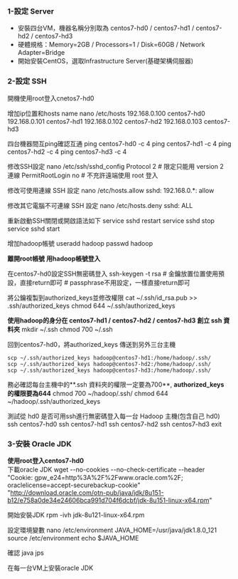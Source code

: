 
### 1-設定 Server 
- 安裝四台VM，機器名稱分別取為 centos7-hd0 / centos7-hd1 / centos7-hd2 / centos7-hd3
- 硬體規格：Memory=2GB / Processors=1 / Disk=60GB / Network Adapter=Bridge
- 開始安裝CentOS，選取Infrastructure Server(基礎架構伺服器)

### 2-設定 SSH

開機使用root登入cnetos7-hd0

增加ip位置和hosts name
	nano /etc/hosts
		192.168.0.100 centos7-hd0
		192.168.0.101 centos7-hd1
		192.168.0.102 centos7-hd2
		192.168.0.103 centos7-hd3

四台機器間互ping確認互通
	ping centos7-hd0 -c 4
	ping centos7-hd1 -c 4
	ping centos7-hd2 -c 4
	ping centos7-hd3 -c 4

修改SSH設定
	nano /etc/ssh/sshd_config
		Protocol 2 # 限定只能用 version 2 連線
		PermitRootLogin no # 不充許遠端使用 root 登入

修改可使用連線 SSH 設定
	nano /etc/hosts.allow
		sshd: 192.168.0.*: allow

修改其它電腦不可連線 SSH 設定
	nano /etc/hosts.deny
		sshd: ALL

重新啟動SSH關閉或開啟語法如下
	service sshd restart
	service sshd stop
	service sshd start

增加hadoop帳號
	useradd hadoop 
	passwd hadoop

**離開root帳號**
**用hadoop帳號登入**

在centos7-hd0設定SSH無密碼登入
	ssh-keygen -t rsa
	# 金鑰放置位置使用預設，直接return即可
	# passphrase不用設定，一樣直接return即可

將公鑰複製到authorized_keys並修改權限
	cat ~/.ssh/id_rsa.pub >> .ssh/authorized_keys
	chmod 644 ~/.ssh/authorized_keys


**使用hadoop的身分在 centos7-hd1 / centos7-hd2 / centos7-hd3 創立 ssh 資料夾**
	mkdir ~/.ssh
	chmod 700 ~/.ssh

回到centos7-hd0，將authorized_keys 傳送到另外三台主機

	scp ~/.ssh/authorized_keys hadoop@centos7-hd1:/home/hadoop/.ssh/
	scp ~/.ssh/authorized_keys hadoop@centos7-hd2:/home/hadoop/.ssh/
	scp ~/.ssh/authorized_keys hadoop@centos7-hd3:/home/hadoop/.ssh/


務必確認每台主機中的**.ssh 資料夾的權限一定要為700**, **authorized_keys 的權限要為644**
	chmod 700 ~/hadoop/.ssh/
	chmod 644 ~/hadoop/.ssh/authorized_keys

測試從 hd0 是否可用ssh進行無密碼登入每一台 Hadoop 主機(包含自己 hd0)
	ssh centos7-hd0
	ssh centos7-hd1
	ssh centos7-hd2
	ssh centos7-hd3
	exit

### 3-安裝 Oracle JDK

**使用root登入centos7-hd0**  
下載oracle JDK
	wget --no-cookies --no-check-certificate --header "Cookie: gpw_e24=http%3A%2F%2Fwww.oracle.com%2F; oraclelicense=accept-securebackup-cookie" "http://download.oracle.com/otn-pub/java/jdk/8u151-b12/e758a0de34e24606bca991d704f6dcbf/jdk-8u151-linux-x64.rpm"

開始安裝JDK
	rpm -ivh jdk-8u121-linux-x64.rpm

設定環境變數
	nano /etc/environment
		JAVA_HOME=/usr/java/jdk1.8.0_121
	source /etc/environment
	echo $JAVA_HOME

確認 java
	jps

在每一台VM上安裝oracle JDK